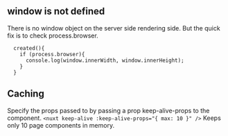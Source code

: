 ## window is not defined 

There is no window object on the server side rendering side. But the quick fix is to check process.browser.
```
  created(){
    if (process.browser){
      console.log(window.innerWidth, window.innerHeight);
    }
  }
```


## Caching

Specify the props passed to <keep-alive> by passing a prop keep-alive-props to the <nuxt>  component.
```<nuxt keep-alive :keep-alive-props="{ max: 10 }" />```
Keeps only 10 page components in memory.
